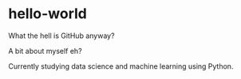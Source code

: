# hello-world
What the hell is GitHub anyway?

A bit about myself eh?

Currently studying data science and machine learning using Python.


